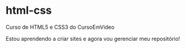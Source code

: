 # html-css
 Curso de HTML5 e CSS3 do CursoEmVideo

Estou aprendendo a criar sites e agora vou gerenciar meu repositório!